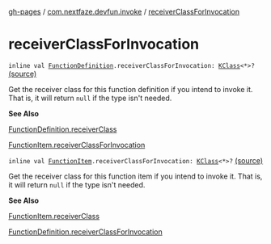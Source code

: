 [gh-pages](../index.md) / [com.nextfaze.devfun.invoke](index.md) / [receiverClassForInvocation](./receiver-class-for-invocation.md)

# receiverClassForInvocation

`inline val `[`FunctionDefinition`](../com.nextfaze.devfun.function/-function-definition/index.md)`.receiverClassForInvocation: `[`KClass`](https://kotlinlang.org/api/latest/jvm/stdlib/kotlin.reflect/-k-class/index.html)`<*>?` [(source)](https://github.com/NextFaze/dev-fun/tree/master/devfun/src/main/java/com/nextfaze/devfun/invoke/Extensions.kt#L33)

Get the receiver class for this function definition if you intend to invoke it. That is, it will return `null` if the type isn't needed.

**See Also**

[FunctionDefinition.receiverClass](receiver-class.md)

[FunctionItem.receiverClassForInvocation](./receiver-class-for-invocation.md)

`inline val `[`FunctionItem`](../com.nextfaze.devfun.function/-function-item/index.md)`.receiverClassForInvocation: `[`KClass`](https://kotlinlang.org/api/latest/jvm/stdlib/kotlin.reflect/-k-class/index.html)`<*>?` [(source)](https://github.com/NextFaze/dev-fun/tree/master/devfun/src/main/java/com/nextfaze/devfun/invoke/Extensions.kt#L75)

Get the receiver class for this function item if you intend to invoke it. That is, it will return `null` if the type isn't needed.

**See Also**

[FunctionItem.receiverClass](receiver-class.md)

[FunctionDefinition.receiverClassForInvocation](./receiver-class-for-invocation.md)

